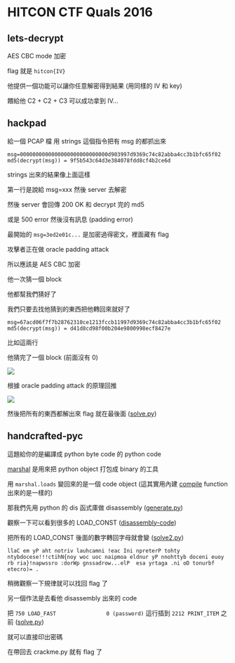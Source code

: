 # HITCON CTF Quals 2016

## lets-decrypt

AES CBC mode 加密

flag 就是 `hitcon{IV}`

他提供一個功能可以讓你任意解密得到結果 (用同樣的 IV 和 key)

餵給他 C2 + C2 + C3 可以成功拿到 IV...

## hackpad

給一個 PCAP 檔
用 strings 這個指令把有 msg 的都抓出來

```
msg=0000000000000000000000000000d903997d9369c74c82abba4cc3b1bfc65f02
md5(decrypt(msg)) = 9f5b543c64d3e384078fdd8cf4b2ce6d
```

strings 出來的結果像上面這樣

第一行是說給 msg=xxx 然後 server 去解密

然後 server 會回傳 200 OK 和 decrypt 完的 md5

或是 500 error 然後沒有訊息 (padding error)

最開始的 `msg=3ed2e01c...` 是加密過得密文，裡面藏有 flag

攻擊者正在做 oracle padding attack

所以應該是 AES CBC 加密

他一次猜一個 block

他都幫我們猜好了

我們只要去找他猜到的東西把他轉回來就好了

```
msg=67acd06f7f7b28762310ce1213fccb11997d9369c74c82abba4cc3b1bfc65f02
md5(decrypt(msg)) = d41d8cd98f00b204e9800998ecf8427e
```

比如這兩行

他猜完了一個 block (前面沒有 0)

![](https://i.imgur.com/VlaaJLn.png)

根據 oracle padding attack 的原理回推

![](https://i.imgur.com/sWK9OVo.png)

然後把所有的東西都解出來 flag 就在最後面 ([solve.py](forensics/hackpad/solve.py))

## handcrafted-pyc

這題給你的是編譯成 python byte code 的 python code

[marshal](https://docs.python.org/2/library/marshal.html) 是用來把 python object 打包成 binary 的工具

用 `marshal.loads` 變回來的是一個 code object (這其實用內建 [compile](https://www.programiz.com/python-programming/methods/built-in/compile) function 出來的是一樣的)

那我們先用 python 的 dis 函式庫做 disassembly ([generate.py](reverse/handcrafted-pyc/generate.py))

觀察一下可以看到很多的 LOAD_CONST ([disassembly-code](reverse/handcrafted-pyc/disassembly-code))

把所有的 LOAD_CONST 後面的數字轉回字母就會變 ([solve2.py](reverse/handcrafted-pyc/solve2.py))

```
llaC em yP aht notriv lauhcamni !eac Ini npreterP tohty ntybdocese!!!ctihN{noy woc uoc naipmoa eldnur yP nnohttyb doceni euoy rb ria}!napwssro :dorWp gnssadrow...elP  esa yrtaga .ni oD tonurbf etecro)= .
```

稍微觀察一下規律就可以找回 flag 了

另一個作法是去看他 disassembly 出來的 code

把 `750 LOAD_FAST                0 (password)` 這行插到 `2212 PRINT_ITEM` 之前 ([solve.py](reverse/handcrafted-pyc/solve.py))

就可以直接印出密碼

在帶回去 crackme.py 就有 flag 了
